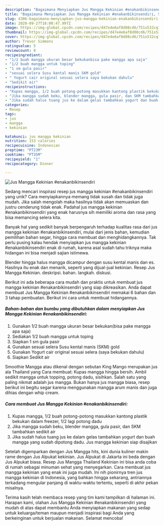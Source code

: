 ```yaml
---
description: "Bagaimana Menyiapkan Jus Mangga Kekinian #enakanbikinsendiri, Sempurna"
title: "Bagaimana Menyiapkan Jus Mangga Kekinian #enakanbikinsendiri, Sempurna"
slug: 4306-bagaimana-menyiapkan-jus-mangga-kekinian-enakanbikinsendiri-sempurna
date: 2020-09-27T16:00:47.997Z
image: https://img-global.cpcdn.com/recipes/d47e4e6af8d08cd6/751x532cq70/jus-mangga-kekinian-enakanbikinsendiri-foto-resep-utama.jpg
thumbnail: https://img-global.cpcdn.com/recipes/d47e4e6af8d08cd6/751x532cq70/jus-mangga-kekinian-enakanbikinsendiri-foto-resep-utama.jpg
cover: https://img-global.cpcdn.com/recipes/d47e4e6af8d08cd6/751x532cq70/jus-mangga-kekinian-enakanbikinsendiri-foto-resep-utama.jpg
author: Trevor Simmons
ratingvalue: 5
reviewcount: 8
recipeingredient:
- "1/2 buah mangga ukuran besar bekukanbisa pake mangga apa saja"
- "1/2 buah mangga untuk toping"
- "1 sm gula pasir"
- "sesuai selera Susu kental manis SKM gold"
- " Yogurt cair original sesuai selera saya bekukan dahulu"
- "Sedikit air"
recipeinstructions:
- "Kupas mangga, 1/2 buah potong-potong masukkan kantong plastik bekukan dalam freezer, 1/2 lagi potong dadu"
- "Jika mangga sudah beku, blender mangga, gula pasir, dan SKM tambahkan sedikit air"
- "Jika sudah halus tuang jus ke dalam gelas tambahkan yogurt dan buah mangga yang sudah dipotong dadu. Jus mangga kekinian siap disajikan"
categories:
- Resep
tags:
- jus
- mangga
- kekinian

katakunci: jus mangga kekinian 
nutrition: 153 calories
recipecuisine: Indonesian
preptime: "PT23M"
cooktime: "PT35M"
recipeyield: "1"
recipecategory: Dinner

---
```



![Jus Mangga Kekinian #enakanbikinsendiri](https://img-global.cpcdn.com/recipes/d47e4e6af8d08cd6/751x532cq70/jus-mangga-kekinian-enakanbikinsendiri-foto-resep-utama.jpg)

Sedang mencari inspirasi resep jus mangga kekinian #enakanbikinsendiri yang unik? Cara menyiapkannya memang tidak susah dan tidak juga mudah. Jika salah mengolah maka hasilnya tidak akan memuaskan dan justru cenderung tidak enak. Padahal jus mangga kekinian #enakanbikinsendiri yang enak harusnya sih memiliki aroma dan rasa yang bisa memancing selera kita.

Banyak hal yang sedikit banyak berpengaruh terhadap kualitas rasa dari jus mangga kekinian #enakanbikinsendiri, mulai dari jenis bahan, kemudian pemilihan bahan segar, hingga cara membuat dan menghidangkannya. Tak perlu pusing kalau hendak menyiapkan jus mangga kekinian #enakanbikinsendiri enak di rumah, karena asal sudah tahu triknya maka hidangan ini bisa menjadi sajian istimewa.

Blender hingga halus mangga dicampur dengan susu kental manis dan es. Hasilnya itu enak dan menarik, seperti yang dijual-jual kekinian. Resep Jus Mangga Kekinian. deskripsi. bahan. langkah. diskusi.


Berikut ini ada beberapa cara mudah dan praktis untuk membuat jus mangga kekinian #enakanbikinsendiri yang siap dikreasikan. Anda dapat membuat Jus Mangga Kekinian #enakanbikinsendiri memakai 6 bahan dan 3 tahap pembuatan. Berikut ini cara untuk membuat hidangannya.

<!--inarticleads1-->

##### Bahan-bahan dan bumbu yang dibutuhkan dalam menyiapkan Jus Mangga Kekinian #enakanbikinsendiri:

1. Gunakan 1/2 buah mangga ukuran besar bekukan(bisa pake mangga apa saja)
1. Sediakan 1/2 buah mangga untuk toping
1. Siapkan 1 sm gula pasir
1. Gunakan sesuai selera Susu kental manis (SKM) gold
1. Gunakan  Yogurt cair original sesuai selera (saya bekukan dahulu)
1. Siapkan Sedikit air


Smoothie Mangga atau dikenal dengan sebutan King Mango merupakan jus ala Thailand yang Cara membuat: Kupas mangga hingga bersih. Ambil sedikit mangga untuk topping, potong dadu, sisihkan. Salah satu yang paling nikmat adalah jus mangga. Bukan hanya jus mangga biasa, resep berikut ini begitu segar karena menggunakan mangga arum manis dan juga dihias dengan whip cream. 

<!--inarticleads2-->

##### Cara membuat Jus Mangga Kekinian #enakanbikinsendiri:

1. Kupas mangga, 1/2 buah potong-potong masukkan kantong plastik bekukan dalam freezer, 1/2 lagi potong dadu
1. Jika mangga sudah beku, blender mangga, gula pasir, dan SKM tambahkan sedikit air
1. Jika sudah halus tuang jus ke dalam gelas tambahkan yogurt dan buah mangga yang sudah dipotong dadu. Jus mangga kekinian siap disajikan


Setelah digemparkan dengan Jus Mangga hits, kini dunia kuliner makin rame dengan Jus Alpukat kekinian. Jus Alpukat di Jakarta ini beda dengan Jus Alpukat biasa. Resep Jus Mangga Thailand Kekinian ini bisa anda coba di rumah sebagai minuman sehat yang menyegarkan. Cara membuat jus mangga kekinian yang enak ini juga mudah. Ini nih pionirnya tren jus mangga kekinian di Indonesia, yang bahkan hingga sekarang, antriannya terkadang mengular panjang di waktu-waktu tertentu, seperti di akhir pekan misalnya. 

Terima kasih telah membaca resep yang tim kami tampilkan di halaman ini. Harapan kami, olahan Jus Mangga Kekinian #enakanbikinsendiri yang mudah di atas dapat membantu Anda menyiapkan makanan yang sedap untuk keluarga/teman maupun menjadi inspirasi bagi Anda yang berkeinginan untuk berjualan makanan. Selamat mencoba!
